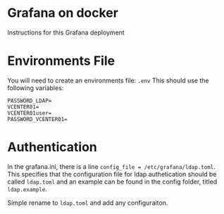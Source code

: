 # Grafana on docker
Instructions for this Grafana deployment

# Environments File
You will need to create an environments file: `.env`
This should use the following variables:
```
PASSWORD_LDAP=
VCENTER01=
VCENTER01user=
PASSWORD_VCENTER01=
```

# Authentication 
In the grafana.ini, there is a line `config_file = /etc/grafana/ldap.toml`. This specifies that the configuration file for ldap authetication should be called `ldap.toml` and an example can be found in the config folder, titled `ldap.example`.

Simple rename to `ldap.toml` and add any configuraiton.



